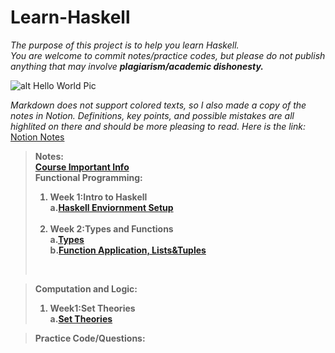 # Learn-Haskell
*The purpose of this project is to help you learn Haskell.*<br>
*You are welcome to commit notes/practice codes, but please do not publish anything that may involve ***plagiarism/academic dishonesty.****<br>

![alt Hello World Pic](https://i.ytimg.com/vi/q59Z5Ies-1Q/hqdefault.jpg)

*Markdown does not support colored texts, so I also made a copy of the notes in Notion. Definitions, key points, and possible mistakes are all highlited on there and should be more pleasing to read. Here is the link:*<br>
[Notion Notes](https://alive-castanet-707.notion.site/Inf1a-7ee4bd9befc54d4eb7bce27d54b238ce)
> <strong>Notes:<br>
> [Course Important Info](https://github.com/KingArthur0205/Learn-Haskell/blob/main/Course%20Notes/Important%20Info.md)<br>
> Functional Programming:<br>
> 1. **Week 1:Intro to Haskell**<br>
>    a.[Haskell Enviornment Setup](https://www.haskell.org/platform/)<br><br>
> 2. **Week 2:Types and Functions**<br>
>    a.[Types](https://github.com/KingArthur0205/Learn-Haskell/blob/main/Course%20Notes/Week2(1).md)<br>
>    b.[Function Application, Lists&Tuples](https://github.com/KingArthur0205/Learn-Haskell/blob/main/Course%20Notes/Week2(2).md)<br>
> <br>
 
> Computation and Logic:<br>
> 1. Week1:Set Theories<br>
>    a.[Set Theories](https://github.com/KingArthur0205/Learn-Haskell/blob/main/Course%20Notes/Week1%20CL.md)<br>
  
> <strong>Practice Code/Questions:
